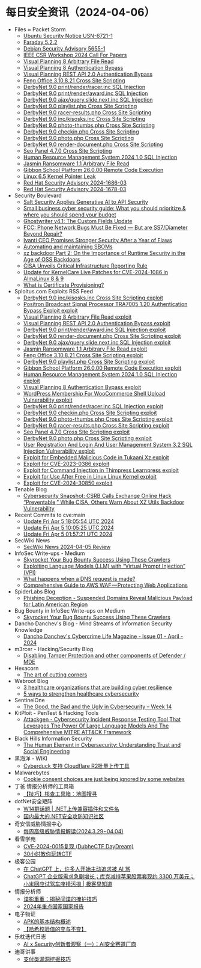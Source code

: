 # 每日安全资讯（2024-04-06）

- Files ≈ Packet Storm
  - [Ubuntu Security Notice USN-6721-1](https://packetstormsecurity.com/files/177965/USN-6721-1.txt)
  - [Faraday 5.2.2](https://packetstormsecurity.com/files/177964/faraday-5.2.2.tar.gz)
  - [Debian Security Advisory 5655-1](https://packetstormsecurity.com/files/177963/dsa-5655-1.txt)
  - [IEEE CSR Workshop 2024 Call For Papers](https://packetstormsecurity.com/files/177962/ieeecsrworkshop2024-cfp.txt)
  - [Visual Planning 8 Arbitrary File Read](https://packetstormsecurity.com/files/177961/SCHUTZWERK-SA-2023-006.txt)
  - [Visual Planning 8 Authentication Bypass](https://packetstormsecurity.com/files/177960/SCHUTZWERK-SA-2023-004.txt)
  - [Visual Planning REST API 2.0 Authentication Bypass](https://packetstormsecurity.com/files/177959/SCHUTZWERK-SA-2023-003.txt)
  - [Feng Office 3.10.8.21 Cross Site Scripting](https://packetstormsecurity.com/files/177958/fengoffice310821-xss.txt)
  - [DerbyNet 9.0 print/render/racer.inc SQL Injection](https://packetstormsecurity.com/files/177957/derby90prr-sql.txt)
  - [DerbyNet 9.0 print/render/award.inc SQL Injection](https://packetstormsecurity.com/files/177956/derby90adr-sql.txt)
  - [DerbyNet 9.0 ajax/query.slide.next.inc SQL Injection](https://packetstormsecurity.com/files/177955/derby90aqsn-sql.txt)
  - [DerbyNet 9.0 playlist.php Cross Site Scripting](https://packetstormsecurity.com/files/177954/derby90pp-xss.txt)
  - [DerbyNet 9.0 racer-results.php Cross Site Scripting](https://packetstormsecurity.com/files/177953/derby90rr-xss.txt)
  - [DerbyNet 9.0 inc/kisosks.inc Cross Site Scripting](https://packetstormsecurity.com/files/177952/derby90kiosks-xss.txt)
  - [DerbyNet 9.0 photo-thumbs.php Cross Site Scripting](https://packetstormsecurity.com/files/177951/derby90pt-xss.txt)
  - [DerbyNet 9.0 checkin.php Cross Site Scripting](https://packetstormsecurity.com/files/177950/derby90ci-xss.txt)
  - [DerbyNet 9.0 photo.php Cross Site Scripting](https://packetstormsecurity.com/files/177949/derby90photo-xss.txt)
  - [DerbyNet 9.0 render-document.php Cross Site Scripting](https://packetstormsecurity.com/files/177948/derby90rd-xss.txt)
  - [Seo Panel 4.7.0 Cross Site Scripting](https://packetstormsecurity.com/files/177947/seopanel470-xss.txt)
  - [Human Resource Management System 2024 1.0 SQL Injection](https://packetstormsecurity.com/files/177946/hrm202410-sql.txt)
  - [Jasmin Ransomware 1.1 Arbitrary File Read](https://packetstormsecurity.com/files/177945/jasminransomware11-fileread.txt)
  - [Gibbon School Platform 26.0.00 Remote Code Execution](https://packetstormsecurity.com/files/177944/gibbon_auth_rce_cve_2024_24725.rb.txt)
  - [Linux 6.5 Kernel Pointer Leak](https://packetstormsecurity.com/files/177943/GS20240405174758.tgz)
  - [Red Hat Security Advisory 2024-1686-03](https://packetstormsecurity.com/files/177942/RHSA-2024-1686-03.txt)
  - [Red Hat Security Advisory 2024-1678-03](https://packetstormsecurity.com/files/177941/RHSA-2024-1678-03.txt)
- Security Boulevard
  - [Salt Security Applies Generative AI to API Security](https://securityboulevard.com/2024/04/salt-security-applies-generative-ai-to-api-security/)
  - [Small business cyber security guide: What you should prioritize & where you should spend your budget](https://securityboulevard.com/2024/04/small-business-cyber-security-guide-what-you-should-prioritize-where-you-should-spend-your-budget/)
  - [Ghostwriter v4.1: The Custom Fields Update](https://securityboulevard.com/2024/04/ghostwriter-v4-1-the-custom-fields-update/)
  - [FCC: Phone Network Bugs Must Be Fixed — But are SS7/Diameter Beyond Repair?](https://securityboulevard.com/2024/04/fcc-ss7-diameter-richixbw-2/)
  - [Ivanti CEO Promises Stronger Security After a Year of Flaws](https://securityboulevard.com/2024/04/ivanti-ceo-promises-stronger-security-after-a-year-of-flaws/)
  - [Automating and maintaining SBOMs](https://securityboulevard.com/2024/04/automating-and-maintaining-sboms/)
  - [xz backdoor Part 2: On the Importance of Runtime Security in the Age of OSS Backdoors](https://securityboulevard.com/2024/04/xz-backdoor-part-2-on-the-importance-of-runtime-security-in-the-age-of-oss-backdoors/)
  - [CISA Unveils Critical Infrastructure Reporting Rule](https://securityboulevard.com/2024/04/under-the-new-rule-covered-entities-must-report-significant-cyber-incidents-within-72-hours-of-discovery-along-with-ransom-payments-within-24-hours/)
  - [Update for KernelCare Live Patches for CVE-2024-1086 in AlmaLinux 8 & 9](https://securityboulevard.com/2024/04/update-for-kernelcare-live-patches-for-cve-2024-1086-in-almalinux-8-9/)
  - [What is Certificate Provisioning?](https://securityboulevard.com/2024/04/what-is-certificate-provisioning/)
- Sploitus.com Exploits RSS Feed
  - [DerbyNet 9.0 inc/kisosks.inc Cross Site Scripting exploit](https://sploitus.com/exploit?id=PACKETSTORM:177952&utm_source=rss&utm_medium=rss)
  - [Positron Broadcast Signal Processor TRA7005 1.20 Authentication Bypass Exploit exploit](https://sploitus.com/exploit?id=1337DAY-ID-39528&utm_source=rss&utm_medium=rss)
  - [Visual Planning 8 Arbitrary File Read exploit](https://sploitus.com/exploit?id=PACKETSTORM:177961&utm_source=rss&utm_medium=rss)
  - [Visual Planning REST API 2.0 Authentication Bypass exploit](https://sploitus.com/exploit?id=PACKETSTORM:177959&utm_source=rss&utm_medium=rss)
  - [DerbyNet 9.0 print/render/award.inc SQL Injection exploit](https://sploitus.com/exploit?id=PACKETSTORM:177956&utm_source=rss&utm_medium=rss)
  - [DerbyNet 9.0 render-document.php Cross Site Scripting exploit](https://sploitus.com/exploit?id=PACKETSTORM:177948&utm_source=rss&utm_medium=rss)
  - [DerbyNet 9.0 ajax/query.slide.next.inc SQL Injection exploit](https://sploitus.com/exploit?id=PACKETSTORM:177955&utm_source=rss&utm_medium=rss)
  - [Jasmin Ransomware 1.1 Arbitrary File Read exploit](https://sploitus.com/exploit?id=PACKETSTORM:177945&utm_source=rss&utm_medium=rss)
  - [Feng Office 3.10.8.21 Cross Site Scripting exploit](https://sploitus.com/exploit?id=PACKETSTORM:177958&utm_source=rss&utm_medium=rss)
  - [DerbyNet 9.0 playlist.php Cross Site Scripting exploit](https://sploitus.com/exploit?id=PACKETSTORM:177954&utm_source=rss&utm_medium=rss)
  - [Gibbon School Platform 26.0.00 Remote Code Execution exploit](https://sploitus.com/exploit?id=PACKETSTORM:177944&utm_source=rss&utm_medium=rss)
  - [Human Resource Management System 2024 1.0 SQL Injection exploit](https://sploitus.com/exploit?id=PACKETSTORM:177946&utm_source=rss&utm_medium=rss)
  - [Visual Planning 8 Authentication Bypass exploit](https://sploitus.com/exploit?id=PACKETSTORM:177960&utm_source=rss&utm_medium=rss)
  - [WordPress Membership For WooCommerce Shell Upload Vulnerability exploit](https://sploitus.com/exploit?id=1337DAY-ID-39526&utm_source=rss&utm_medium=rss)
  - [DerbyNet 9.0 print/render/racer.inc SQL Injection exploit](https://sploitus.com/exploit?id=PACKETSTORM:177957&utm_source=rss&utm_medium=rss)
  - [DerbyNet 9.0 checkin.php Cross Site Scripting exploit](https://sploitus.com/exploit?id=PACKETSTORM:177950&utm_source=rss&utm_medium=rss)
  - [DerbyNet 9.0 photo-thumbs.php Cross Site Scripting exploit](https://sploitus.com/exploit?id=PACKETSTORM:177951&utm_source=rss&utm_medium=rss)
  - [DerbyNet 9.0 racer-results.php Cross Site Scripting exploit](https://sploitus.com/exploit?id=PACKETSTORM:177953&utm_source=rss&utm_medium=rss)
  - [Seo Panel 4.7.0 Cross Site Scripting exploit](https://sploitus.com/exploit?id=PACKETSTORM:177947&utm_source=rss&utm_medium=rss)
  - [DerbyNet 9.0 photo.php Cross Site Scripting exploit](https://sploitus.com/exploit?id=PACKETSTORM:177949&utm_source=rss&utm_medium=rss)
  - [User Registration And Login And User Management System 3.2 SQL Injection Vulnerability exploit](https://sploitus.com/exploit?id=1337DAY-ID-39527&utm_source=rss&utm_medium=rss)
  - [Exploit for Embedded Malicious Code in Tukaani Xz exploit](https://sploitus.com/exploit?id=FF6FF878-09CC-57EF-ACAC-4DDF380A6B32&utm_source=rss&utm_medium=rss)
  - [Exploit for CVE-2023-0386 exploit](https://sploitus.com/exploit?id=5B20360E-4A13-5D93-911A-CE44024A924D&utm_source=rss&utm_medium=rss)
  - [Exploit for Command Injection in Thimpress Learnpress exploit](https://sploitus.com/exploit?id=FCFEEED4-C1E0-50FB-9F74-C4F17DEF93F5&utm_source=rss&utm_medium=rss)
  - [Exploit for Use After Free in Linux Linux Kernel exploit](https://sploitus.com/exploit?id=0BC3978B-C2F4-5DB2-AFF3-37692F1AF1F1&utm_source=rss&utm_medium=rss)
  - [Exploit for CVE-2024-30850 exploit](https://sploitus.com/exploit?id=29C3F2E9-43AA-5F0F-98C3-237B4889A97A&utm_source=rss&utm_medium=rss)
- Tenable Blog
  - [Cybersecurity Snapshot: CSRB Calls Exchange Online Hack “Preventable,” While CISA, Others Warn About XZ Utils Backdoor Vulnerability](https://www.tenable.com/blog/cybersecurity-snapshot-csrb-calls-exchange-online-hack-preventable-while-cisa-others-warn)
- Recent Commits to cve:main
  - [Update Fri Apr  5 18:05:54 UTC 2024](https://github.com/trickest/cve/commit/99d1267383c1df1c8f61cae9c2387fd8034136c7)
  - [Update Fri Apr  5 10:05:25 UTC 2024](https://github.com/trickest/cve/commit/f30aa76ef94bafdaddc11bd5572c094d5cf6f943)
  - [Update Fri Apr  5 01:57:21 UTC 2024](https://github.com/trickest/cve/commit/4980a36b7fbd8c3f9c525dadc5a67c4aa99b0eaf)
- SecWiki News
  - [SecWiki News 2024-04-05 Review](http://www.sec-wiki.com/?2024-04-05)
- InfoSec Write-ups - Medium
  - [Skyrocket Your Bug Bounty Success Using These Crawlers](https://infosecwriteups.com/skyrocket-your-bug-bounty-success-using-these-crawlers-03ce28efb498?source=rss----7b722bfd1b8d---4)
  - [Exploiting Language Models (LLM) with “Virtual Prompt Injection” (VPI)](https://infosecwriteups.com/exploiting-language-models-llm-with-virtual-prompt-injection-vpi-c5d2fe5a6439?source=rss----7b722bfd1b8d---4)
  - [What happens when a DNS request is made?](https://infosecwriteups.com/what-happens-when-a-dns-request-is-made-10f26c5501f9?source=rss----7b722bfd1b8d---4)
  - [Comprehensive Guide to AWS WAF — Protecting Web Applications](https://infosecwriteups.com/comprehensive-guide-to-aws-waf-protecting-web-applications-23846e4a59ed?source=rss----7b722bfd1b8d---4)
- SpiderLabs Blog
  - [Phishing Deception - Suspended Domains Reveal Malicious Payload for Latin American Region](https://www.trustwave.com/en-us/resources/blogs/spiderlabs-blog/phishing-deception-suspended-domains-reveal-malicious-payload-for-latin-american-region/)
- Bug Bounty in InfoSec Write-ups on Medium
  - [Skyrocket Your Bug Bounty Success Using These Crawlers](https://infosecwriteups.com/skyrocket-your-bug-bounty-success-using-these-crawlers-03ce28efb498?source=rss----7b722bfd1b8d--bug_bounty)
- Dancho Danchev's Blog - Mind Streams of Information Security Knowledge
  - [Dancho Danchev's Cybercrime Life Magazine - Issue 01 - April - 2024](https://ddanchev.blogspot.com/2024/04/dancho-danchevs-cybercrime-life.html)
- m3rcer - Hacking/Security Blog
  - [Disabling Tamper Protection and other components of Defender / MDE](https://m3rcer.netlify.app/redteaming/Disable_Tamper_Protection_Bypass/)
- Hexacorn
  - [The art of cutting corners](https://www.hexacorn.com/blog/2024/04/05/the-art-of-cutting-corners/)
- Webroot Blog
  - [3 healthcare organizations that are building cyber resilience](https://www.webroot.com/blog/2024/04/05/3-healthcare-organizations-that-are-building-cyber-resilience/)
  - [5 ways to strengthen healthcare cybersecurity](https://www.webroot.com/blog/2024/04/05/5-ways-to-strengthen-healthcare-cybersecurity/)
- SentinelOne
  - [The Good, the Bad and the Ugly in Cybersecurity – Week 14](https://www.sentinelone.com/blog/the-good-the-bad-and-the-ugly-in-cybersecurity-week-14-4/)
- KitPloit - PenTest &amp; Hacking Tools
  - [Attackgen - Cybersecurity Incident Response Testing Tool That Leverages The Power Of Large Language Models And The Comprehensive MITRE ATT&CK Framework](http://www.kitploit.com/2024/04/attackgen-cybersecurity-incident.html)
- Black Hills Information Security
  - [The Human Element in Cybersecurity: Understanding Trust and Social Engineering](https://www.blackhillsinfosec.com/understanding-trust-and-social-engineering/)
- 黑海洋 - WIKI
  - [Cyberduck 支持 Cloudflare R2批量上传工具](https://www.upx8.com/4121)
- Malwarebytes
  - [Cookie consent choices are just being ignored by some websites](https://www.malwarebytes.com/blog/news/2024/04/despite-eu-regulations-websites-still-have-their-hand-in-the-cookie-jar)
- 丁爸 情报分析师的工具箱
  - [【技巧】核查工具箱：地图搜寻](https://mp.weixin.qq.com/s?__biz=MzI2MTE0NTE3Mw==&mid=2651143016&idx=1&sn=cabb290fe46d2bcd10b7cd8cdb0a6c15&chksm=f1af4c52c6d8c544e8c986c9ab5c934a129c388f59463379effcf993f282c43cc8db787ff93b&scene=58&subscene=0#rd)
- dotNet安全矩阵
  - [W14群话题 | .NET上传兼容插件和文件名](https://mp.weixin.qq.com/s?__biz=MzUyOTc3NTQ5MA==&mid=2247491288&idx=1&sn=c1aec2db5897e2417c249b00b06ac11d&chksm=fa5ab035cd2d39230511e5f6ecbc61a85f64ea5740e5d3132936f1f6fdae6c9625afa6661b0e&scene=58&subscene=0#rd)
  - [国内最大的.NET安全攻防知识社区](https://mp.weixin.qq.com/s?__biz=MzUyOTc3NTQ5MA==&mid=2247491288&idx=2&sn=c97310be9860e1d38da454c1e7d05e35&chksm=fa5ab035cd2d392305d62bd49543c082bc3b1eb3d3092b54cc16c09c6df2971a4346bb99e041&scene=58&subscene=0#rd)
- 奇安信威胁情报中心
  - [每周高级威胁情报解读(2024.3.29~04.04)](https://mp.weixin.qq.com/s?__biz=MzI2MDc2MDA4OA==&mid=2247510181&idx=1&sn=c6922b985c4387207e92656c2bb71d90&chksm=ea665fd2dd11d6c4ce0c42f8e34e3fcc3bb677415e6174ebbe33a7e62b902e357beee7e0595c&scene=58&subscene=0#rd)
- 看雪学苑
  - [CVE-2024-0015复现 (DubheCTF DayDream)](https://mp.weixin.qq.com/s?__biz=MjM5NTc2MDYxMw==&mid=2458549820&idx=1&sn=73458e68b807dae75e6a79d17550f812&chksm=b18d4eb686fac7a026d9cfe3ccecbebdb1242912bac315b2c31a0a7088d33ff1dd50daea12b5&scene=58&subscene=0#rd)
  - [30小时教你玩转CTF](https://mp.weixin.qq.com/s?__biz=MjM5NTc2MDYxMw==&mid=2458549820&idx=2&sn=35ccdc46cbcdd18cf16676b17b2ac1f1&chksm=b18d4eb686fac7a03879f4a7f71e67b1c07c45f75436a55eb8c1071bbc96ce3e4700479a4562&scene=58&subscene=0#rd)
- 极客公园
  - [在 ChatGPT 上，许多人开始主动追求被 AI 骂](https://mp.weixin.qq.com/s?__biz=MTMwNDMwODQ0MQ==&mid=2653038416&idx=1&sn=7b9f4259a9e3c2144759f97a5a5008b8&chksm=7e575ae64920d3f0d8c40e4acfa9c9e19ebe7c1a5b881dce8da35a9682376c64732cb67323d6&scene=58&subscene=0#rd)
  - [ChatGPT 企业版需求急剧增长；库克减持苹果股票套现约 3300 万美元；小米回应试驾车座椅污损 | 极客早知道](https://mp.weixin.qq.com/s?__biz=MTMwNDMwODQ0MQ==&mid=2653038360&idx=1&sn=e7f62b2b873050dc623d707e7a9ae9f7&chksm=7e575aae4920d3b8044391aba706689d1cc0ddc62deff21168eefa2e4eb8d15b74b2f76c40ba&scene=58&subscene=0#rd)
- 情报分析师
  - [谍影重重：揭秘间谍的掩护技巧](https://mp.weixin.qq.com/s?__biz=MzA3Mjc1MTkwOA==&mid=2650547818&idx=1&sn=7f6b6c9aaeb08517325982c9ac579be9&chksm=87110821b06681373ff1bbc76732091a6c2f05b4d4018fbbfb86636a00d6e0050b80fd4947bd&scene=58&subscene=0#rd)
  - [2024年重点国家国家报告](https://mp.weixin.qq.com/s?__biz=MzA3Mjc1MTkwOA==&mid=2650547818&idx=2&sn=008f733f6eb0688df435d50b96dce8db&chksm=87110821b06681370cbaeb3d4b2d5c3039b875e2698723ddc8468f1357699ea8f8a1f17223b8&scene=58&subscene=0#rd)
- 电子物证
  - [APK的基本结构概述](https://mp.weixin.qq.com/s?__biz=MzAwNDcwMDgzMA==&mid=2651047103&idx=1&sn=4cd6885e3decb5d3b50fc747885570f7&chksm=80d08b4eb7a70258e7df3917e146ab5cb15c72519ba113c04b46c183cbef3280b5f797c269ef&scene=58&subscene=0#rd)
  - [【哈希校验值的变与不变】](https://mp.weixin.qq.com/s?__biz=MzAwNDcwMDgzMA==&mid=2651047103&idx=2&sn=2c166c669b21bb5079580f340ca08dc9&chksm=80d08b4eb7a702586251f75b7ae0573d239d209aa248737560d15035a02dc8f92dbb324928bb&scene=58&subscene=0#rd)
- 乐枕迭代日志
  - [AI x Security创新者观察（一）：AI安全赛道厂商](https://mp.weixin.qq.com/s?__biz=MzA3NTMyNDg3OQ==&mid=2652519684&idx=1&sn=0b3639c12135e41907b3b9ca61adfcd2&chksm=849cd1a4b3eb58b264a4ecd5a90e873a59b24718a21a6af23b4cbb41d18dfc71f94902ef0ca0&scene=58&subscene=0#rd)
- 迪哥讲事
  - [支付类漏洞挖掘技巧](https://mp.weixin.qq.com/s?__biz=MzIzMTIzNTM0MA==&mid=2247494043&idx=1&sn=c967124b95eaae8f0ee5615bd69709c2&chksm=e8a5e3f8dfd26aee66a5b8dab05336d51aec15c186ab8abbb88b7186c1617b25c71e456b5f81&scene=58&subscene=0#rd)
